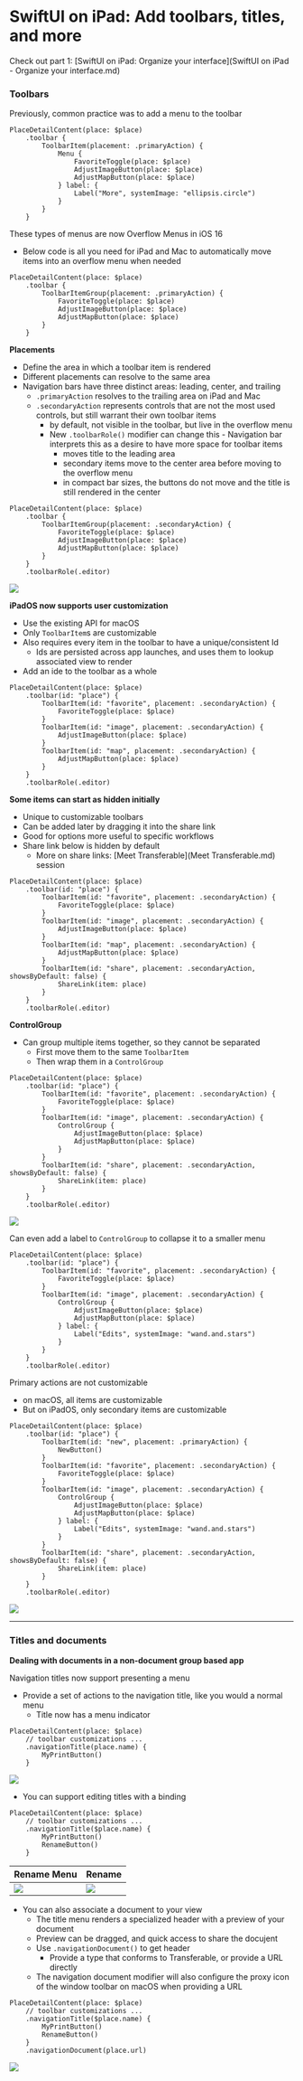 # **SwiftUI on iPad: Add toolbars, titles, and more**

Check out part 1: [SwiftUI on iPad: Organize your interface](SwiftUI on iPad - Organize your interface.md)

### **Toolbars**

Previously, common practice was to add a menu to the toolbar

```
PlaceDetailContent(place: $place)
    .toolbar {
        ToolbarItem(placement: .primaryAction) {
            Menu {
                FavoriteToggle(place: $place)
                AdjustImageButton(place: $place)
                AdjustMapButton(place: $place)
            } label: {
                Label("More", systemImage: "ellipsis.circle")
            }
        }
    }
```

These types of menus are now Overflow Menus in iOS 16

* Below code is all you need for iPad and Mac to automatically move items into an overflow menu when needed

```
PlaceDetailContent(place: $place)
    .toolbar {
        ToolbarItemGroup(placement: .primaryAction) {
            FavoriteToggle(place: $place)
            AdjustImageButton(place: $place)
            AdjustMapButton(place: $place)
        }
    }
```

**Placements**

* Define the area in which a toolbar item is rendered
* Different placements can resolve to the same area
* Navigation bars have three distinct areas: leading, center, and trailing
	* `.primaryAction` resolves to the trailing area on iPad and Mac
	* `.secondaryAction` represents controls that are not the most used controls, but still warrant their own toolbar items
		* by default, not visible in the toolbar, but live in the overflow menu
		* New `.toolbarRole()` modifier can change this - Navigation bar interprets this as a desire to have more space for toolbar items
			* moves title to the leading area
			* secondary items move to the center area before moving to the overflow menu
			* in compact bar sizes, the buttons do not move and the title is still rendered in the center

```
PlaceDetailContent(place: $place)
    .toolbar {
        ToolbarItemGroup(placement: .secondaryAction) {
            FavoriteToggle(place: $place)
            AdjustImageButton(place: $place)
            AdjustMapButton(place: $place)
        }
    }
    .toolbarRole(.editor)
```

![](images/swiftUIiPad/toolbar_role.png)

**iPadOS now supports user customization**

* Use the existing API for macOS
* Only `ToolbarItem`s are customizable
* Also requires every item in the toolbar to have a unique/consistent Id
	* Ids are persisted across app launches, and uses them to lookup associated view to render
* Add an ide to the toolbar as a whole

```
PlaceDetailContent(place: $place)
    .toolbar(id: "place") {
        ToolbarItem(id: "favorite", placement: .secondaryAction) {
            FavoriteToggle(place: $place)
        }
        ToolbarItem(id: "image", placement: .secondaryAction) {
            AdjustImageButton(place: $place)
        }
        ToolbarItem(id: "map", placement: .secondaryAction) {
            AdjustMapButton(place: $place)
        }
    }
    .toolbarRole(.editor)
```

**Some items can start as hidden initially**

* Unique to customizable toolbars
* Can be added later by dragging it into the share link
* Good for options more useful to specific workflows
* Share link below is hidden by default
	* More on share links: [Meet Transferable](Meet Transferable.md) session

```
PlaceDetailContent(place: $place)
    .toolbar(id: "place") {
        ToolbarItem(id: "favorite", placement: .secondaryAction) {
            FavoriteToggle(place: $place)
        }
        ToolbarItem(id: "image", placement: .secondaryAction) {
            AdjustImageButton(place: $place)
        }
        ToolbarItem(id: "map", placement: .secondaryAction) {
            AdjustMapButton(place: $place)
        }
        ToolbarItem(id: "share", placement: .secondaryAction, showsByDefault: false) {
            ShareLink(item: place)
        }
    }
    .toolbarRole(.editor)
```

**ControlGroup**

* Can group multiple items together, so they cannot be separated
	* First move them to the same `ToolbarItem`
	* Then wrap them in a `ControlGroup`

```
PlaceDetailContent(place: $place)
    .toolbar(id: "place") {
        ToolbarItem(id: "favorite", placement: .secondaryAction) {
            FavoriteToggle(place: $place)
        }
        ToolbarItem(id: "image", placement: .secondaryAction) {
            ControlGroup {
                AdjustImageButton(place: $place)
                AdjustMapButton(place: $place)
            }
        }
        ToolbarItem(id: "share", placement: .secondaryAction, showsByDefault: false) {
            ShareLink(item: place)
        }
    }
    .toolbarRole(.editor)
```

![](images/swiftUIiPad/control_group.png)

Can even add a label to `ControlGroup` to collapse it to a smaller menu

```
PlaceDetailContent(place: $place)
    .toolbar(id: "place") {
        ToolbarItem(id: "favorite", placement: .secondaryAction) {
            FavoriteToggle(place: $place)
        }
        ToolbarItem(id: "image", placement: .secondaryAction) {
            ControlGroup {
                AdjustImageButton(place: $place)
                AdjustMapButton(place: $place)
            } label: {
                Label("Edits", systemImage: "wand.and.stars")
            }
        }
    }
    .toolbarRole(.editor)
```

Primary actions are not customizable

* on macOS, all items are customizable
* But on iPadOS, only secondary items are customizable

```
PlaceDetailContent(place: $place)
    .toolbar(id: "place") {
        ToolbarItem(id: "new", placement: .primaryAction) {
            NewButton()
        }
        ToolbarItem(id: "favorite", placement: .secondaryAction) {
            FavoriteToggle(place: $place)
        }
        ToolbarItem(id: "image", placement: .secondaryAction) {
            ControlGroup {
                AdjustImageButton(place: $place)
                AdjustMapButton(place: $place)
            } label: {
                Label("Edits", systemImage: "wand.and.stars")
            }
        }
        ToolbarItem(id: "share", placement: .secondaryAction, showsByDefault: false) {
            ShareLink(item: place)
        }
    }
    .toolbarRole(.editor)
```

![](images/swiftUIiPad/primary_action.png)

---

### **Titles and documents**

**Dealing with documents in a non-document group based app**

Navigation titles now support presenting a menu

* Provide a set of actions to the navigation title, like you would a normal menu
	* Title now has a menu indicator

```
PlaceDetailContent(place: $place)
    // toolbar customizations ...
    .navigationTitle(place.name) {
        MyPrintButton()
    }
```

![](images/swiftUIiPad/title_menu.png)

* You can support editing titles with a binding

```
PlaceDetailContent(place: $place)
    // toolbar customizations ...
    .navigationTitle($place.name) {
        MyPrintButton()
        RenameButton()
    }
```

Rename Menu | Rename
----------- | ------
![](images/swiftUIiPad/rename.png) | ![](images/swiftUIiPad/rename.png)

* You can also associate a document to your view
	* The title menu renders a specialized header with a preview of your document
	* Preview can be dragged, and quick access to share the docujent
	* Use `.navigationDocument()` to get header
		* Provide a type that conforms to Transferable, or provide a URL directly
	* The navigation document modifier will also configure the proxy icon of the window toolbar on macOS when providing a URL

```
PlaceDetailContent(place: $place)
    // toolbar customizations ...
    .navigationTitle($place.name) {
        MyPrintButton()
        RenameButton()
    }
    .navigationDocument(place.url)
```

![](images/swiftUIiPad/document_menu.png)


